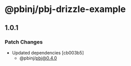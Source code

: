 # @pbinj/pbj-drizzle-example

## 1.0.1

### Patch Changes

- Updated dependencies [cb003b5]
  - @pbinj/pbj@0.4.0
